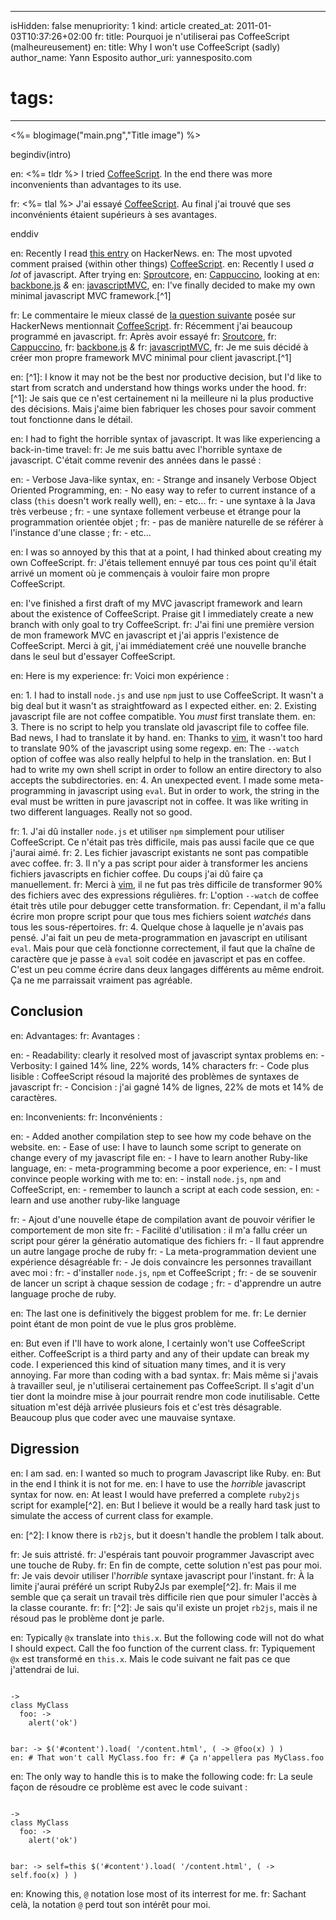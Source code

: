 -----
isHidden:       false
menupriority:   1
kind:           article
created_at:     2011-01-03T10:37:26+02:00
fr: title: Pourquoi je n'utiliserai pas CoffeeScript (malheureusement)
en: title: Why I won't use CoffeeScript (sadly)
author_name: Yann Esposito
author_uri: yannesposito.com
# tags:
-----
<%= blogimage("main.png","Title image") %>

begindiv(intro)

en: <%= tldr %> I tried [CoffeeScript][cf]. In the end there was more inconvenients than advantages to its use.

fr: <%= tlal %> J'ai essayé [CoffeeScript][cf]. Au final j'ai trouvé que ses inconvénients étaient supérieurs à ses avantages. 

enddiv

en: Recently I read [this entry](http://news.ycombinator.com/item?id=2053956) on HackerNews.
en: The most upvoted comment praised (within other things) [CoffeeScript][cf].
en: Recently I used _a lot_ of javascript. After trying
en: [Sproutcore](http://sproutcore.com),
en: [Cappuccino](http://cappuccino.org), looking at
en: [backbone.js](documentcloud.github.com/backbone/) _&_
en: [javascriptMVC](javascriptmvc.com),
en: I've finally decided to make my own minimal javascript MVC framework.[^1]

fr: Le commentaire le mieux classé de [la question suivante](http://news.ycombinator.com/item?id=2053956) posée sur HackerNews mentionnait [CoffeeScript][cf].
fr: Récemment j'ai beaucoup programmé en javascript.
fr: Après avoir essayé
fr: [Sroutcore](http://sproutcore.com),
fr: [Cappuccino](http://cappuccino.org),
fr: [backbone.js](documentcloud.github.com/backbone/) _&_
fr: [javascriptMVC](javascriptmvc.com),
fr: Je me suis décidé à créer mon propre framework MVC minimal pour client javascript.[^1]

[cf]: http://coffeescript.org

en: [^1]: I know it may not be the best nor productive decision, but I'd like to start from scratch and understand how things works under the hood.
fr: [^1]: Je sais que ce n'est certainement ni la meilleure ni la plus productive des décisions. Mais j'aime bien fabriquer les choses pour savoir comment tout fonctionne dans le détail.

en: I had to fight the horrible syntax of javascript. It was like experiencing a back-in-time travel: 
fr: Je me suis battu avec l'horrible syntaxe de javascript. C'était comme revenir des années dans le passé :

en: - Verbose Java-like syntax, 
en: - Strange and insanely Verbose Object Oriented Programming,
en: - No easy way to refer to current instance of a class (`this` doesn't work really well),
en: - etc... 
fr: - une syntaxe à la Java très verbeuse ;
fr: - une syntaxe follement verbeuse et étrange pour la programmation orientée objet ;
fr: - pas de manière naturelle de se référer à l'instance d'une classe ;
fr: - etc... 

en: I was so annoyed by this that at a point, I had thinked about creating my own CoffeeScript.
fr: J'étais tellement ennuyé par tous ces point qu'il était arrivé un moment où je commençais à vouloir faire mon propre CoffeeScript.

en: I've finished a first draft of my MVC javascript  framework and learn about the existence of CoffeeScript. Praise git I immediately create a new branch with only goal to try CoffeeScript.
fr: J'ai fini une première version de mon framework MVC en javascript et j'ai appris l'existence de CoffeeScript. Merci à git, j'ai immédiatement créé une nouvelle branche dans le seul but d'essayer CoffeeScript.

en: Here is my experience:
fr: Voici mon expérience :

en: 1. I had to install `node.js` and use `npm` just to use CoffeeScript. It wasn't a big deal but it wasn't as straightfoward as I expected either.
en: 2. Existing javascript file are not coffee compatible. You _must_ first translate them.
en: 3. There is no script to help you translate old javascript file to coffee file. Bad news, I had to translate it by hand. 
en:     Thanks to [vim](http://vim.org), it wasn't too hard to translate 90% of the javascript using some regexp. 
en:     The `--watch` option of coffee was also really helpful to help in the translation. 
en:     But I had to write my own shell script in order to follow an entire directory to also accepts the subdirectories.
en: 4. An unexpected event. I made some meta-programming in javascript using `eval`. But in order to work, the string in the eval must be written in pure javascript not in coffee. It was like writing in two different languages. Really not so good.

fr: 1. J'ai dû installer `node.js` et utiliser `npm` simplement pour utiliser CoffeeScript. Ce n'était pas très difficile, mais pas aussi facile que ce que j'aurai aimé.
fr: 2. Les fichier javascript existants ne sont pas compatible avec coffee.
fr: 3. Il n'y a pas script pour aider à transformer les anciens fichiers javascripts en fichier coffee. Du coups j'ai dû faire ça manuellement.
fr:     Merci à [vim](http://vim.org), il ne fut pas très difficile de transformer 90% des fichiers avec des expressions régulières.
fr:     L'option `--watch` de coffee était très utile pour debugger cette transformation.
fr:     Cependant, il m'a fallu écrire mon propre script pour que tous mes fichiers soient _watchés_ dans tous les sous-répertoires.
fr: 4. Quelque chose à laquelle je n'avais pas pensé. J'ai fait un peu de meta-programmation en javascript en utilisant `eval`. Mais pour que celà fonctionne correctement, il faut que la chaîne de caractère que je passe à `eval` soit codée en javascript et pas en coffee. C'est un peu comme écrire dans deux langages différents au même endroit. Ça ne me parraissait vraiment pas agréable.

## Conclusion

en: Advantages:
fr: Avantages :

en: - Readability: clearly it resolved most of javascript syntax problems
en: - Verbosity: I gained 14% line, 22% words, 14% characters
fr: - Code plus lisible : CoffeeScript résoud la majorité des problèmes de syntaxes de javascript
fr: - Concision : j'ai gagné 14% de lignes, 22% de mots et 14% de caractères.

en: Inconvenients:
fr: Inconvénients :

en: - Added another compilation step to see how my code behave on the website.
en: - Ease of use: I have to launch some script to generate on change every of my javascript file
en: - I have to learn another Ruby-like language,
en: - meta-programming become a poor experience,
en: - I must convince people working with me to: 
en:     - install `node.js`, `npm` and CoffeeScript,
en:     - remember to launch a script at each code session,
en:     - learn and use another ruby-like language

fr: - Ajout d'une nouvelle étape de compilation avant de pouvoir vérifier le comportement de mon site
fr: - Facilité d'utilisation : il m'a fallu créer un script pour gérer la génératio automatique des fichiers
fr: - Il faut apprendre un autre langage proche de ruby
fr: - La meta-programmation devient une expérience désagréable
fr: - Je dois convaincre les personnes travaillant avec moi : 
fr:     - d'installer `node.js`, `npm` et CoffeeScript ;
fr:     - de se souvenir de lancer un script à chaque session de codage ;
fr:     - d'apprendre un autre language proche de ruby.

en: The last one is definitively the biggest problem for me.
fr: Le dernier point étant de mon point de vue le plus gros problème.

en: But even if I'll have to work alone, I certainly won't use CoffeeScript either. CoffeeScript is a third party and any of their update can break my code. I experienced this kind of situation many times, and it is very annoying. Far more than coding with a bad syntax.
fr: Mais même si j'avais à travailler seul, je n'utiliserai certainement pas CoffeeScript. Il s'agit d'un tier dont la moindre mise à jour pourrait rendre mon code inutilisable. Cette situation m'est déjà arrivée plusieurs fois et c'est très désagrable. Beaucoup plus que coder avec une mauvaise syntaxe.

## Digression

en: I am sad. 
en: I wanted so much to program Javascript like Ruby. 
en: But in the end I think it is not for me. 
en: I have to use the _horrible_ javascript syntax for now. 
en: At least I would have preferred a complete `ruby2js` script for example[^2]. 
en: But I believe it would be a really hard task just to simulate the access of current class for example.

en: [^2]: I know there is `rb2js`, but it doesn't handle the problem I talk about.

fr: Je suis attristé.
fr: J'espérais tant pouvoir programmer Javascript avec une touche de Ruby.
fr: En fin de compte, cette solution n'est pas pour moi.
fr: Je vais devoir utiliser l'_horrible_ syntaxe javascript pour l'instant.
fr: À la limite j'aurai préféré un script Ruby2Js par exemple[^2]. 
fr: Mais il me semble que ça serait un travail très difficile rien que pour simuler l'accès à la classe courante. 
fr: 
fr: [^2]: Je sais qu'il existe un projet `rb2js`, mais il ne résoud pas le problème dont je parle.

en: Typically `@x` translate into `this.x`. But the following code will not do what I should expect. Call the foo function of the current class.
fr: Typiquement `@x` est transformé en `this.x`. Mais le code suivant ne fait pas ce que j'attendrai de lui.

<code class="ruby">
-> 
class MyClass
  foo: ->
    alert('ok')

  bar: ->
    $('#content').load( '/content.html', ( -> @foo(x) ) )
en:     # That won't call MyClass.foo
fr:     # Ça n'appellera pas MyClass.foo
</code>

en: The only way to handle this is to make the following code:
fr: La seule façon de résoudre ce problème est avec le code suivant :


<code class="ruby">
-> 
class MyClass
  foo: ->
    alert('ok')

  bar: ->
    self=this
    $('#content').load( '/content.html', ( -> self.foo(x) ) )
</code>

en: Knowing this, `@` notation lose most of its interrest for me.
fr: Sachant celà, la notation `@` perd tout son intérêt pour moi.
